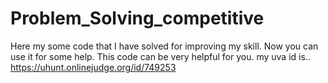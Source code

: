 # Problem_Solving_competitive
Here my some  code that I have solved for improving my skill. Now you can use it for some help. This code can be very helpful for you.
my uva id is.. https://uhunt.onlinejudge.org/id/749253
